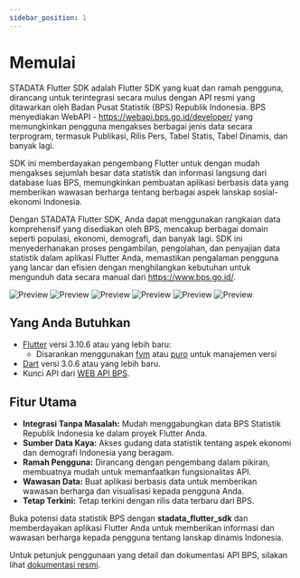 ```yaml
---
sidebar_position: 1
---
```


# Memulai

STADATA Flutter SDK adalah Flutter SDK yang kuat dan ramah pengguna, dirancang untuk terintegrasi secara mulus dengan API resmi yang ditawarkan oleh Badan Pusat Statistik (BPS) Republik Indonesia. BPS menyediakan WebAPI - <https://webapi.bps.go.id/developer/> yang memungkinkan pengguna mengakses berbagai jenis data secara terprogram, termasuk Publikasi, Rilis Pers, Tabel Statis, Tabel Dinamis, dan banyak lagi.

SDK ini memberdayakan pengembang Flutter untuk dengan mudah mengakses sejumlah besar data statistik dan informasi langsung dari database luas BPS, memungkinkan pembuatan aplikasi berbasis data yang memberikan wawasan berharga tentang berbagai aspek lanskap sosial-ekonomi Indonesia.

Dengan STADATA Flutter SDK, Anda dapat menggunakan rangkaian data komprehensif yang disediakan oleh BPS, mencakup berbagai domain seperti populasi, ekonomi, demografi, dan banyak lagi. SDK ini menyederhanakan proses pengambilan, pengolahan, dan penyajian data statistik dalam aplikasi Flutter Anda, memastikan pengalaman pengguna yang lancar dan efisien dengan menghilangkan kebutuhan untuk mengunduh data secara manual dari <https://www.bps.go.id/>.

![Preview](/gif/news.gif) ![Preview](/gif/publications.gif) ![Preview](/gif/press_releases.gif) ![Preview](/gif/infographics.gif) ![Preview](/gif/static_tables.gif) ![Preview](/gif/domains.gif)

## Yang Anda Butuhkan

- [Flutter](https://flutter.dev) versi 3.10.6 atau yang lebih baru:
  - Disarankan menggunakan [fvm](https://fvm.app) atau [puro](https://puro.dev) untuk manajemen versi
- [Dart](https://dart.dev) versi 3.0.6 atau yang lebih baru.
- Kunci API dari [WEB API BPS](https://webapi.bps.go.id/documentation/).

## Fitur Utama

- **Integrasi Tanpa Masalah:** Mudah menggabungkan data BPS Statistik Republik Indonesia ke dalam proyek Flutter Anda.
- **Sumber Data Kaya:** Akses gudang data statistik tentang aspek ekonomi dan demografi Indonesia yang beragam.
- **Ramah Pengguna:** Dirancang dengan pengembang dalam pikiran, membuatnya mudah untuk memanfaatkan fungsionalitas API.
- **Wawasan Data:** Buat aplikasi berbasis data untuk memberikan wawasan berharga dan visualisasi kepada pengguna Anda.
- **Tetap Terkini:** Tetap terkini dengan rilis data terbaru dari BPS.

Buka potensi data statistik BPS dengan **stadata_flutter_sdk** dan memberdayakan aplikasi Flutter Anda untuk memberikan informasi dan wawasan berharga kepada pengguna tentang lanskap dinamis Indonesia.

Untuk petunjuk penggunaan yang detail dan dokumentasi API BPS, silakan lihat [dokumentasi resmi](https://webapi.bps.go.id/documentation/).
